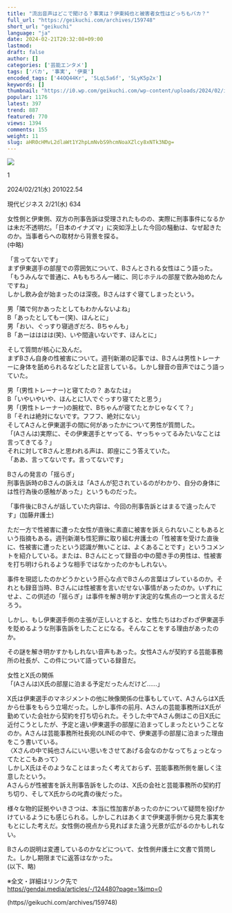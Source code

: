 ```yaml
---
title: "流出音声はどこで聞ける？事実は？伊東純也と被害者女性はどっちもバカ？"
full_url: "https://geikuchi.com/archives/159748"
short_url: "geikuchi"
language: "ja"
date: 2024-02-21T20:32:08+09:00
lastmod: 
draft: false
author: []
categories: ['芸能エンタメ']
tags: ['バカ', '事実', '伊東']
encoded_tags: ['44OQ44Kr', '5LqL5a6f', '5LyK5p2x']
keywords: []
thumbnail: "https://i0.wp.com/geikuchi.com/wp-content/uploads/2024/02/itou.webp?fit=1200%2C800&ssl=1"
popular: 1176
latest: 397
trend: 887
featured: 770
views: 1394
comments: 155
weight: 11
slug: aHR0cHMvL2dlaWt1Y2hpLmNvbS9hcmNoaXZlcy8xNTk3NDg=
---
```


![](https://i0.wp.com/geikuchi.com/wp-content/uploads/2024/02/itou.webp?fit=1200%2C800&ssl=1)

<div><p class='t_h'><p>1 <p> 2024/02/21(水) 201022.54 </p></p></p><p> 現代ビジネス 2/21(水) 634 </p> <p>女性側と伊東側、双方の刑事告訴は受理されたものの、実際に刑事事件になるかは未だ不透明だ。「日本のイナズマ」に突如浮上した今回の騒動は、なぜ起きたのか。当事者らへの取材から背景を探る。<br> (中略)</p> <p>「言ってないです」<br> まず伊東選手の部屋での雰囲気について、Bさんとされる女性はこう語った。<br> 「もうみんなで普通に、Aももちろん一緒に、同じホテルの部屋で飲み始めたんですね」<br> しかし飲み会が始まったのは深夜。Bさんはすぐ寝てしまったという。</p> <p>男「隣で何かあったとしてもわかんないよね」<br> B「あったとしてもー(笑)、ほんとに」<br> 男「おい、ぐっすり寝過ぎだろ、Bちゃんも」<br> B「あーはははは(笑)、いや間違いないです、ほんとに」</p> <p>そして質問が核心に及んだ。<br> まずBさん自身の性被害について。週刊新潮の記事では、Bさんは男性トレーナーに身体を舐められるなどしたと証言している。しかし録音の音声ではこう語っていた。</p> <p>男「(男性トレーナー)と寝てたの？ あなたは」<br> B「いやいやいや、ほんとに1人でぐっすり寝てたと思う」<br> 男「(男性トレーナー)の腕枕で、Bちゃんが寝てたとかじゃなくて？」<br> B「それは絶対にないです。フフフ、絶対にない」<br> そしてAさんと伊東選手の間に何があったかについて男性が質問した。<br> 「(Aさんは)実際に、その伊東選手とヤってる、ヤっちゃってるみたいなことは言ってきてる？」<br> それに対してBさんと思われる声は、即座にこう答えていた。<br> 「ああ、言ってないです。言ってないです」</p> <p>Bさんの発言の「揺らぎ」<br> 刑事告訴時のBさんの訴えは「Aさんが犯されているのがわかり、自分の身体には性行為後の感触があった」というものだった。</p> <p>「事件後にBさんが話していた内容は、今回の刑事告訴とはまるで違ったんです」(加藤弁護士)</p> <p>ただ一方で性被害に遭った女性が直後に素直に被害を訴えられないこともあるという指摘もある。週刊新潮も性犯罪に取り組む弁護士の「性被害を受けた直後に、性被害に遭ったという認識が無いことは、よくあることです」というコメントを紹介している。または、Bさんにとって録音の中の聞き手の男性は、性被害を打ち明けられるような相手ではなかったのかもしれない。</p> <p>事件を現認したのかどうかという肝心な点でBさんの言葉はブレているのか。それとも録音当時、Bさんには性被害を言いだせない事情があったのか。いずれにせよ、この供述の「揺らぎ」は事件を解き明かす決定的な焦点の一つと言えるだろう。</p> <p>しかし、もし伊東選手側の主張が正しいとすると、女性たちはわざわざ伊東選手を貶めるような刑事告訴をしたことになる。そんなことをする理由があったのか。</p> <p>その謎を解き明かすかもしれない音声もあった。女性Aさんが契約する芸能事務所の社長が、この件について語っている録音だ。</p> <p>女性とX氏の関係<br> 「(Aさんは)X氏の部屋に泊まる予定だったんだけど……」</p> <p>X氏は伊東選手のマネジメントの他に映像関係の仕事もしていて、AさんらはX氏から仕事をもらう立場だった。しかし事件の前月、Aさんの芸能事務所はX氏が勤めていた会社から契約を打ち切られた。そうした中でAさん側はこの日X氏に近付こうとしたが、予定と違い伊東選手の部屋に泊まってしまったということなのか。Aさんは芸能事務所社長宛のLINEの中で、伊東選手の部屋に泊まった理由をこう書いている。<br> 〈Xさんの中で純也さんにいい思いをさせてあげる会なのかなってちょっとなってたとこもあって〉<br> しかしX氏はそのようなことはまったく考えておらず、芸能事務所側を厳しく注意したという。<br> Aさんらが性被害を訴え刑事告訴をしたのは、X氏の会社と芸能事務所の契約打ち切り、そしてX氏からの叱責の後だった。</p> <p>様々な物的証拠やいきさつは、本当に性加害があったのかについて疑問を投げかけているようにも感じられる。しかしこれはあくまで伊東選手側から見た事実をもとにした考えだ。女性側の視点から見ればまた違う光景が広がるのかもしれない。</p> <p>Bさんの説明は変遷しているのかなどについて、女性側弁護士に文書で質問した。しかし期限までに返答はなかった。<br> (以下、略)</p> <p>※全文・詳細はリンク先で<br> <a rel='noopener' target='_blank' href='https//gendai.media/articles/-/124480?page=1&imp=0'>https//gendai.media/articles/-/124480?page=1&imp=0</a></p> </div>

(https//geikuchi.com/archives/159748)
